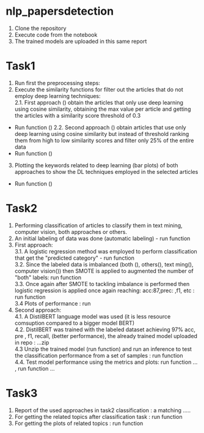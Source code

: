 # nlp_papersdetection
1. Clone the repository
2. Execute code from the notebook
3. The trained models are uploaded in this same report

# Task1
1. Run first the preprocessing steps: <br/>
2. Execute the similarity functions for filter out the articles that do not employ deep learning techniques: <br/>
2.1. First approach () obtain the articles that only use deep learning using cosine similarity, obtaining the max value per article and getting the articles with a similarity score threshold of 0.3 
- Run function () 
2.2. Second approach () obtain articles that use only deep learning using cosine similarity but instead of threshold ranking them from high to low similarity scores and filter only 25% of the entire data 
- Run function () <br/>
3. Plotting the keywords related to deep learning (bar plots) of both approaches to show the DL techniques employed in the selected articles
- Run function () <br/>

# Task2
1. Performing classification of articles to classify them in text mining, computer vision, both approaches or others.<br/>
2. An initial labeling of data was done (automatic labeling) - run function <br/>
3. First approach: <br/>
3.1. A logistic regression method was employed to perform classification that get the "predicted category" - run function <br/>
3.2. Since the labeled data is imbalanced (both (), others(), text ming(), computer vision()) then SMOTE is applied to augmented the number of "both" labels: run function <br/>
3.3. Once again after SMOTE to tackling imbalance is performed then logistic regression is applied once again reaching: acc:87,prec: ,f1, etc : run function <br/>
3.4 Plots of performance : run <br/>
4. Second approach:<br/>
4.1. A DistilBERT language model was used (it is less resource comsuption compared to a bigger model BERT) <br/>
4.2. DistilBERT was trained with the labeled dataset achieving 97% acc, pre , f1, recall, (better performance), the already trained model uploaded in repo : ...zip <br/>
4.3 Unzip the trained model (run function) and run an inference to test the classification performance from a set of samples : run function <br/>
4.4. Test model performance using the metrics and plots: run function ... , run function ...<br/>
   
# Task3
1. Report of the used approaches in task2 classification : a matching ..... <br/>
3. For getting the related topics after classification task : run function <br/>
4. For getting the plots of related topics : run function <br/>

